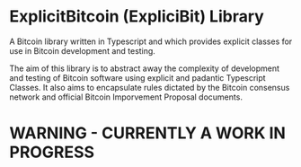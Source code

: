 # ExplicitBitcoin (ExpliciBit) Library 

A Bitcoin library written in Typescript and which provides explicit classes for use in Bitcoin development and testing.

The aim of this library is to abstract away the complexity of development and testing of Bitcoin software using explicit and padantic Typescript Classes. It also aims to encapsulate rules dictated by the Bitcoin consensus network and official Bitcoin Imporvement Proposal documents.

# WARNING - CURRENTLY A WORK IN PROGRESS

